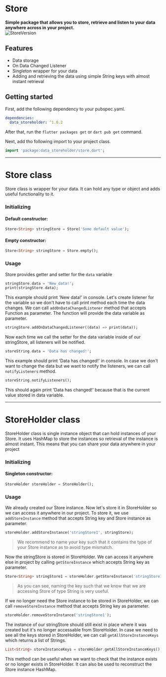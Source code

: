 # Store

**Simple package that allows you to store, retrieve and listen to your data anywhere across in your project.**  
![StoreVersion](https://img.shields.io/badge/Store-1.0.2-blueviolet)

## Features

- Data storage
- On Data Changed Listener
- Singleton wrapper for your data
- Adding and retrieving the data using simple String keys with almost instant retrieval

## Getting started

First, add the following dependency to your pubspec.yaml.

```yaml
dependencies:
  data_storeholder: ^1.0.2
```

After that, run the `flutter packages get` or `dart pub get` command.

Next, add tho following import to your project class.

```dart
import 'package:data_storeholder/store.dart';
```

---

# Store class

Store class is wrapper for your data. It can hold any type or object and adds useful functionality to it.

### Initializing

#### Default constructor:

```dart
Store<String> stringStore = Store('Some default value');
```

#### Empty constructor:

```dart
Store<String> stringStore = Store.empty();
```

### Usage

Store provides getter and setter for the `data` variable

```dart
stringStore.data = 'New data!';
print(stringStore.data);
```

This example should print 'New data!' in console.
Let's create listener for the variable so we don't have to call print method each time the data changes.
We can call `addOnDataChangedListener` method that accepts Function as parameter. The function will provide the data variable as parameter.

```dart
stringStore.addOnDataChangedListener((data) => print(data));
```

Now each time we call the setter for the data variable inside of our stringStore, all listeners will be notified.

```dart
storeString.data = 'Data has changed!';
```

This example should print 'Data has changed!' in console.
In case we don't want to change the data but we want to notify the listeners, we can call `notifyListeners` method.

```dart
storeString.notifyListeners();
```

This should again print 'Data has changed!' because that is the current value stored in data variable.

---

# StoreHolder class

StoreHolder class is single instance object that can hold instances of your Store.
It uses HashMap to store the instances so retrieval of the instance is almost instant.
This means that you can share your data anywhere in your project

### Initializing

#### Singleton constructor:

```dart
StoreHolder storeHolder = StoreHolder();
```

### Usage

We already created our Store instance. Now let's store it in StoreHolder so we can access it anywhere in our project.
To store it, we use `addStoreInstance` method that accepts String key and Store instance as parameter.

```dart
storeHolder.addStoreInstance('stringStore1', stringStore);
```

> We recommend to name your key such that it contains the type of your Store instance as to avoid type mismatch.

Now the stringStore is stored in StoreHolder. We can access it anywhere else in project by calling `getStoreInstance` which accepts String key as parameter.

```dart
Store<String> stringStore1 = storeHolder.getStoreInstance('stringStore1');
```

> As you can see, naming the key such that we know that we are accessing Store of type String is very useful.

If we no longer need the Store instance to be stored in StoreHolder, we can call `removeStoreInstance` method that accepts String key as parameter.

```dart
storeHolder.removeStoreInstance('stringStore1');
```

The instance of our stringStore should still exist in place where it was created but it's no longer accessable from StoreHolder.
In case we need to see all the keys stored in StoreHolder, we can call `getAllStoreInstanceKeys` which returns a list of Strings.

```dart
List<String> storeInstanceKeys = storeHolder.getAllStoreInstanceKeys();
```

This method can be useful when we want to check that the instance exists or no longer exists in StoreHolder.
It can also be used to reconstruct the Store instance HashMap.
